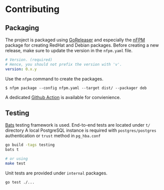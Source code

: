 # Contributing

## Packaging

The project is packaged using [GoReleaser] and especially the [nFPM] package
for creating RedHat and Debian packages. Before creating a new release, make
sure to update the version in the `nfpm.yaml` file.

[GoReleaser]: https://goreleaser.com/
[nFPM]: https://nfpm.goreleaser.com/

```yaml
# Version. (required)
# Hence, you should not prefix the version with 'v'.
version: 0.x.y
```

Use the `nfpm` command to create the packages.

```console
$ nfpm package --config nfpm.yaml --target dist/ --packager deb
```

A dedicated [Github Action] is available for convienience.

[Github Action]: https://github.com/fljdin/dispatch/actions/workflows/package.yml

## Testing

[Bats](https://bats-core.readthedocs.io) testing framework is used. End-to-end
tests are located under `t/` directory A local PostgreSQL instance is required
with `postgres/postgres` authentication or `trust` method in `pg_hba.conf`

```sh
go build -tags testing
bats t

# or using
make test
```

Unit tests are provided under `internal` packages.

```sh
go test ./...
```
